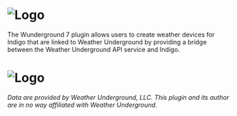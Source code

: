 # ![Logo](https://github.com/DaveL17/WUnderground7/wiki/img/img_WUndergroundLogo.png)

The Wunderground 7 plugin allows users to create weather devices for Indigo that are linked to Weather 
Underground by providing a bridge between the Weather Underground API service and Indigo.

# ![Logo](https://github.com/DaveL17/WUnderground7/wiki/img/img_wundergroundLogo_4c_horz.png)
*Data are provided by Weather Underground, LLC. This plugin and its author are 
in no way affiliated with Weather Underground.*
